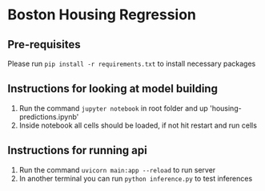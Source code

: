 # Boston Housing Regression

## Pre-requisites
Please run `pip install -r requirements.txt` to install necessary packages

## Instructions for looking at model building

1. Run the command `jupyter notebook` in root folder and up 'housing-predictions.ipynb'
2. Inside notebook all cells should be loaded, if not hit restart and run cells

## Instructions for running api
1. Run the command `uvicorn main:app --reload` to run server
2. In another terminal you can run `python inference.py` to test inferences